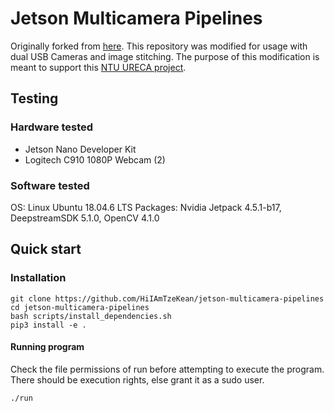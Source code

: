 # Jetson Multicamera Pipelines
Originally forked from [here](https://github.com/NVIDIA-AI-IOT/jetson-multicamera-pipelines.git). This repository was modified for usage with dual USB Cameras and image stitching. The purpose of this modification is meant to support this [NTU URECA project](https://github.com/HiIAmTzeKean/Jetson-Nano-SLAM).

## Testing

### Hardware tested

- Jetson Nano Developer Kit
- Logitech C910 1080P Webcam (2)

### Software tested

OS: Linux Ubuntu 18.04.6 LTS
Packages: Nvidia Jetpack 4.5.1-b17, DeepstreamSDK 5.1.0, OpenCV 4.1.0

## Quick start

### Installation

```shell
git clone https://github.com/HiIAmTzeKean/jetson-multicamera-pipelines
cd jetson-multicamera-pipelines
bash scripts/install_dependencies.sh
pip3 install -e .
```

#### Running program

Check the file permissions of run before attempting to execute the program. There should be execution rights, else grant it as a sudo user.

```shell
./run
```

